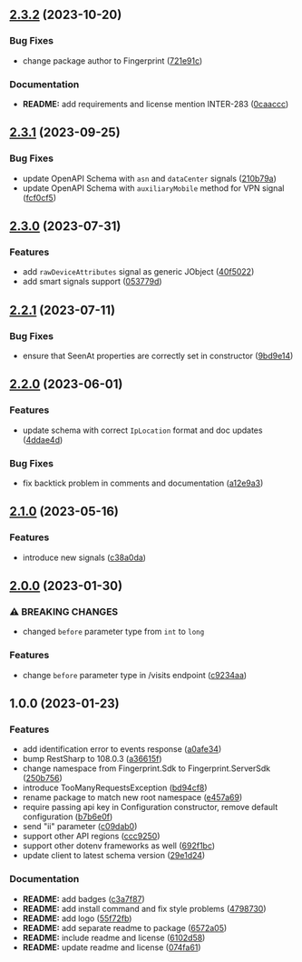## [2.3.2](https://github.com/fingerprintjs/fingerprint-pro-server-api-dotnet-sdk/compare/v2.3.1...v2.3.2) (2023-10-20)


### Bug Fixes

* change package author to Fingerprint ([721e91c](https://github.com/fingerprintjs/fingerprint-pro-server-api-dotnet-sdk/commit/721e91ccf3494aa146bfc4aeabe870a86c7df0bc))


### Documentation

* **README:** add requirements and license mention INTER-283 ([0caaccc](https://github.com/fingerprintjs/fingerprint-pro-server-api-dotnet-sdk/commit/0caaccc7e7d588bd11ececd52b9cf79cd85c63ce))

## [2.3.1](https://github.com/fingerprintjs/fingerprint-pro-server-api-dotnet-sdk/compare/v2.3.0...v2.3.1) (2023-09-25)


### Bug Fixes

* update OpenAPI Schema with `asn` and `dataCenter` signals ([210b79a](https://github.com/fingerprintjs/fingerprint-pro-server-api-dotnet-sdk/commit/210b79a86cd558c209342e10c24d17d4652a0bf9))
* update OpenAPI Schema with `auxiliaryMobile` method for VPN signal ([fcf0cf5](https://github.com/fingerprintjs/fingerprint-pro-server-api-dotnet-sdk/commit/fcf0cf58eebbf17a99f1f601d00a323a379c4ab0))

## [2.3.0](https://github.com/fingerprintjs/fingerprint-pro-server-api-dotnet-sdk/compare/v2.2.1...v2.3.0) (2023-07-31)


### Features

* add `rawDeviceAttributes` signal as generic JObject ([40f5022](https://github.com/fingerprintjs/fingerprint-pro-server-api-dotnet-sdk/commit/40f5022e2e960f2b99e98789275ddc0e8d80ff12))
* add smart signals support ([053779d](https://github.com/fingerprintjs/fingerprint-pro-server-api-dotnet-sdk/commit/053779d0d26544482c0461b00ecb7b4b5003c5cf))

## [2.2.1](https://github.com/fingerprintjs/fingerprint-pro-server-api-dotnet-sdk/compare/v2.2.0...v2.2.1) (2023-07-11)


### Bug Fixes

* ensure that SeenAt properties are correctly set in constructor ([9bd9e14](https://github.com/fingerprintjs/fingerprint-pro-server-api-dotnet-sdk/commit/9bd9e14764dad8a8472f54619972867d871f5661))

## [2.2.0](https://github.com/fingerprintjs/fingerprint-pro-server-api-dotnet-sdk/compare/v2.1.0...v2.2.0) (2023-06-01)


### Features

* update schema with correct `IpLocation` format and doc updates ([4ddae4d](https://github.com/fingerprintjs/fingerprint-pro-server-api-dotnet-sdk/commit/4ddae4dc2b279b8f15d1f5829b152b095bba31d3))


### Bug Fixes

* fix backtick problem in comments and documentation ([a12e9a3](https://github.com/fingerprintjs/fingerprint-pro-server-api-dotnet-sdk/commit/a12e9a3e2e14f357ca0ecdd96b53eae0d5cb3c3a))

## [2.1.0](https://github.com/fingerprintjs/fingerprint-pro-server-api-dotnet-sdk/compare/v2.0.0...v2.1.0) (2023-05-16)


### Features

* introduce new signals ([c38a0da](https://github.com/fingerprintjs/fingerprint-pro-server-api-dotnet-sdk/commit/c38a0dacdebae155f97a942e6f16184f925f5413))

## [2.0.0](https://github.com/fingerprintjs/fingerprint-pro-server-api-dotnet-sdk/compare/v1.0.0...v2.0.0) (2023-01-30)


### ⚠ BREAKING CHANGES

* changed `before` parameter type from `int` to `long`

### Features

* change `before` parameter type in /visits endpoint ([c9234aa](https://github.com/fingerprintjs/fingerprint-pro-server-api-dotnet-sdk/commit/c9234aa30971f69d0965da66b70de211b6602d0d))

## 1.0.0 (2023-01-23)


### Features

* add identification error to events response ([a0afe34](https://github.com/fingerprintjs/fingerprint-pro-server-api-dotnet-sdk/commit/a0afe34a3e4d2dea7d3e56573d71ba72748cae8b))
* bump RestSharp to 108.0.3 ([a36615f](https://github.com/fingerprintjs/fingerprint-pro-server-api-dotnet-sdk/commit/a36615f17a6fdefde279aef93e8e1d89b27cad75))
* change namespace from Fingerprint.Sdk to Fingerprint.ServerSdk ([250b756](https://github.com/fingerprintjs/fingerprint-pro-server-api-dotnet-sdk/commit/250b756ec21162bf90dc2f5ca010f012804544e8))
* introduce TooManyRequestsException ([bd94cf8](https://github.com/fingerprintjs/fingerprint-pro-server-api-dotnet-sdk/commit/bd94cf8f31c50019b5dcba68b4b3a1c9d1389aeb))
* rename package to match new root namespace ([e457a69](https://github.com/fingerprintjs/fingerprint-pro-server-api-dotnet-sdk/commit/e457a6932d871e9371ea72c9faa2e411604e3439))
* require passing api key in Configuration constructor, remove default configuration ([b7b6e0f](https://github.com/fingerprintjs/fingerprint-pro-server-api-dotnet-sdk/commit/b7b6e0fbbc39c88ec3740a2a05f94339385988e3))
* send "ii" parameter ([c09dab0](https://github.com/fingerprintjs/fingerprint-pro-server-api-dotnet-sdk/commit/c09dab0bfd30eb94fa5d206b7236e24b55a2ea28))
* support other API regions ([ccc9250](https://github.com/fingerprintjs/fingerprint-pro-server-api-dotnet-sdk/commit/ccc9250d901dd24e58a81873afaa0000eea6b858))
* support other dotenv frameworks as well ([692f1bc](https://github.com/fingerprintjs/fingerprint-pro-server-api-dotnet-sdk/commit/692f1bc7c4be0e164a39b53777f164cf3b0ff45a))
* update client to latest schema version ([29e1d24](https://github.com/fingerprintjs/fingerprint-pro-server-api-dotnet-sdk/commit/29e1d242332032fd34ef34901287388c85c815c0))


### Documentation

* **README:** add badges ([c3a7f87](https://github.com/fingerprintjs/fingerprint-pro-server-api-dotnet-sdk/commit/c3a7f87ea6d390d8fb18dc09a77b0c94556e805d))
* **README:** add install command and fix style problems ([4798730](https://github.com/fingerprintjs/fingerprint-pro-server-api-dotnet-sdk/commit/47987309a0dcb8d63a42bb6863fb0328e7f3b705))
* **README:** add logo ([55f72fb](https://github.com/fingerprintjs/fingerprint-pro-server-api-dotnet-sdk/commit/55f72fbfee8e4e206a93f1419c370c0fdaefbb03))
* **README:** add separate readme to package ([6572a05](https://github.com/fingerprintjs/fingerprint-pro-server-api-dotnet-sdk/commit/6572a05a311954342a7e46cc30fc4d2442c5d252))
* **README:** include readme and license ([6102d58](https://github.com/fingerprintjs/fingerprint-pro-server-api-dotnet-sdk/commit/6102d589823e0bcefd25e08a6cd0d16304e6321a))
* **README:** update readme and license ([074fa61](https://github.com/fingerprintjs/fingerprint-pro-server-api-dotnet-sdk/commit/074fa61464b423fd52e2503e977dca3e21122670))
